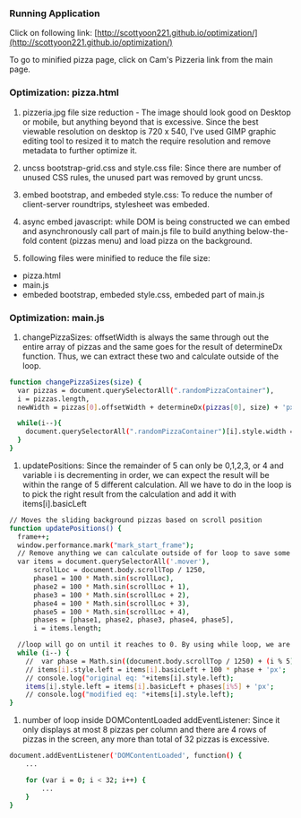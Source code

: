 ### Running Application
Click on following link:
[http://scottyoon221.github.io/optimization/](http://scottyoon221.github.io/optimization/)

To go to minified pizza page, click on Cam's Pizzeria link from the main page.


### Optimization: pizza.html 
1. pizzeria.jpg file size reduction - The image should look good on Desktop or mobile, but anything beyond that is excessive. Since the best viewable resolution on desktop is 720 x 540, I've used GIMP graphic editing tool to resized it to match the require resolution and remove metadata to further optimize it.

1. uncss bootstrap-grid.css and style.css file: Since there are number of unused CSS rules, the unused part was removed by grunt uncss.

1. embed bootstrap, and embeded style.css: To reduce the number of client-server roundtrips, stylesheet was embeded. 

1. async embed javascript: while DOM is being constructed we can embed and asynchronously call part of main.js file to build anything below-the-fold content (pizzas menu) and load pizza on the background.

1. following files were minified to reduce the file size:
  * pizza.html
  * main.js
  * embeded bootstrap, embeded style.css, embeded part of main.js


### Optimization: main.js
1. changePizzaSizes:  offsetWidth is always the same through out the entire array of pizzas and the same goes for the result of determineDx function. Thus, we can extract these two and calculate outside of the loop.

```bash
function changePizzaSizes(size) {
  var pizzas = document.querySelectorAll(".randomPizzaContainer"),
  i = pizzas.length,
  newWidth = pizzas[0].offsetWidth + determineDx(pizzas[0], size) + 'px';

  while(i--){
    document.querySelectorAll(".randomPizzaContainer")[i].style.width = newWidth;
  }
}
```

1. updatePositions: Since the remainder of 5 can only be 0,1,2,3, or 4 and variable i is decrementing in order, we can expect the result will be within the range of 5 different calculation. All we have to do in the loop is to pick the right result from the calculation and add it with items[i].basicLeft

```bash
// Moves the sliding background pizzas based on scroll position
function updatePositions() {
  frame++;
  window.performance.mark("mark_start_frame");
  // Remove anything we can calculate outside of for loop to save some computation time
  var items = document.querySelectorAll('.mover'),
      scrollLoc = document.body.scrollTop / 1250,
      phase1 = 100 * Math.sin(scrollLoc),
      phase2 = 100 * Math.sin(scrollLoc + 1),
      phase3 = 100 * Math.sin(scrollLoc + 2),
      phase4 = 100 * Math.sin(scrollLoc + 3),
      phase5 = 100 * Math.sin(scrollLoc + 4),
      phases = [phase1, phase2, phase3, phase4, phase5],
      i = items.length;

  //loop will go on until it reaches to 0. By using while loop, we are avoiding the value comparison for each loop
  while (i--) {
    //  var phase = Math.sin((document.body.scrollTop / 1250) + (i % 5));
    // items[i].style.left = items[i].basicLeft + 100 * phase + 'px';
    // console.log("original eq: "+items[i].style.left);
    items[i].style.left = items[i].basicLeft + phases[i%5] + 'px';
    // console.log("modified eq: "+items[i].style.left);
}
```

1. number of loop inside DOMContentLoaded addEventListener: Since it only displays at most 8 pizzas per column and there are 4 rows of pizzas in the screen, any more than total of 32 pizzas is excessive.

```bash
document.addEventListener('DOMContentLoaded', function() {
	...

	for (var i = 0; i < 32; i++) {
		...
	}
}
```




